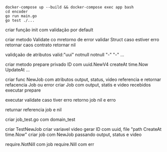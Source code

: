 
```shell
docker-compose up --build && docker-compose exec app bash
cd encoder
go run main.go
go test ./...
```

criar função init com validação por default

criar metodo Validate co mretorno de error
validar Struct caso estiver erro retornar caos contrato retornar nil

validçaão de atributos
valid:"uui"
notnull
notnull
"-"
"-"
...

criar metodo prepare privado 
ID com uuid.NewV4
createAt time.Now
UpdateAt ...

criar func NewJob com atributos output, status, video referencia e retornar refacencia Job ou error
criar Job com output, statis e video recebidos
executar prepare

executar validate
caso tiver erro retorno job nil e erro

returnar referencia job e nil


criar job_test.go com domain_test

criar TestNewJob 
criar variavel video
gerar ID com uuid, file "path CreateAt time.Now"
criar job com NewJob passando output, status e video

require.NotNill com job
require.Nill com err

